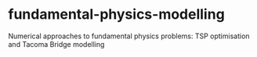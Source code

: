 # fundamental-physics-modelling
Numerical approaches to fundamental physics problems: TSP optimisation and Tacoma Bridge modelling
